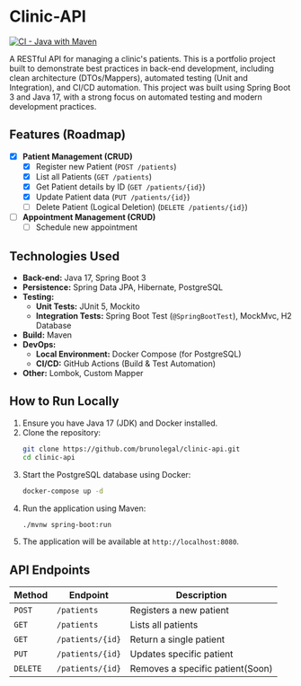 # Clinic-API

[![CI - Java with Maven](https://github.com/BrunoLegal/clinic-api/actions/workflows/maven-ci.yml/badge.svg)](https://github.com/BrunoLegal/clinic-api/actions/workflows/maven-ci.yml)

A RESTful API for managing a clinic's patients. This is a portfolio project built to demonstrate best practices in back-end development, including clean architecture (DTOs/Mappers), automated testing (Unit and Integration), and CI/CD automation. This project was built using Spring Boot 3 and Java 17, with a strong focus on automated testing and modern development practices.

## Features (Roadmap)

- [x] **Patient Management (CRUD)**
    - [x] Register new Patient (`POST /patients`)
    - [x] List all Patients (`GET /patients`)
    - [x] Get Patient details by ID (`GET /patients/{id}`)
    - [x] Update Patient data (`PUT /patients/{id}`)
    - [ ] Delete Patient (Logical Deletion) (`DELETE /patients/{id}`)
- [ ] **Appointment Management (CRUD)**
    - [ ] Schedule new appointment

## Technologies Used
- **Back-end:** Java 17, Spring Boot 3
- **Persistence:** Spring Data JPA, Hibernate, PostgreSQL
- **Testing:**
    - **Unit Tests:** JUnit 5, Mockito
    - **Integration Tests:** Spring Boot Test (`@SpringBootTest`), MockMvc, H2 Database
- **Build:** Maven
- **DevOps:**
    - **Local Environment:** Docker Compose (for PostgreSQL)
    - **CI/CD:** GitHub Actions (Build & Test Automation)
- **Other:** Lombok, Custom Mapper

## How to Run Locally
1.  Ensure you have Java 17 (JDK) and Docker installed.
2.  Clone the repository:
    ```bash
    git clone https://github.com/brunolegal/clinic-api.git
    cd clinic-api
    ```
3.  Start the PostgreSQL database using Docker:
    ```bash
    docker-compose up -d
    ```
4.  Run the application using Maven:
    ```bash
    ./mvnw spring-boot:run
    ```
5.  The application will be available at `http://localhost:8080`.

## API Endpoints
| Method   | Endpoint         | Description                      |
|----------|------------------|----------------------------------|
| `POST`   | `/patients`      | Registers a new patient          |
| `GET`    | `/patients`      | Lists all patients               |
| `GET`    | `/patients/{id}` | Return a single patient          |
| `PUT`    | `/patients/{id}` | Updates specific patient         |
| `DELETE` | `/patients/{id}` | Removes a specific patient(Soon) |
